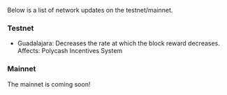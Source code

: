 Below is a list of network updates on the testnet/mainnet.

### Testnet
- Guadalajara: Decreases the rate at which the block reward decreases.
  Affects: Polycash Incentives System

### Mainnet
The mainnet is coming soon!
